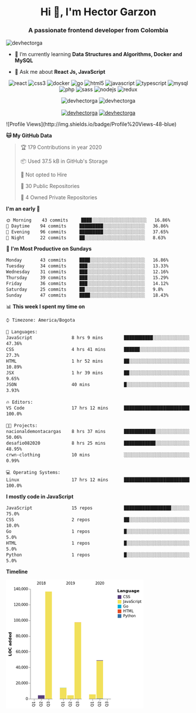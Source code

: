 <h1 align="center">Hi 👋, I'm Hector Garzon</h1>
<h3 align="center">A passionate frontend developer from Colombia</h3>

<p align="left"> <img src="https://komarev.com/ghpvc/?username=devhectorga" alt="devhectorga" /> </p>

- 🌱 I’m currently learning **Data Structures and Algorithms, Docker and MySQL**

- 💬 Ask me about **React Js, JavaScript**

<p align="center"><img src="https://devicons.github.io/devicon/devicon.git/icons/react/react-original-wordmark.svg" alt="react" width="20" height="20"/> <img src="https://devicons.github.io/devicon/devicon.git/icons/css3/css3-original-wordmark.svg" alt="css3" width="20" height="20"/> <img src="https://devicons.github.io/devicon/devicon.git/icons/docker/docker-original-wordmark.svg" alt="docker" width="20" height="20"/> <img src="https://devicons.github.io/devicon/devicon.git/icons/go/go-original.svg" alt="go" width="20" height="20"/> <img src="https://devicons.github.io/devicon/devicon.git/icons/html5/html5-original-wordmark.svg" alt="html5" width="20" height="20"/> <img src="https://devicons.github.io/devicon/devicon.git/icons/javascript/javascript-original.svg" alt="javascript" width="20" height="20"/> <img src="https://devicons.github.io/devicon/devicon.git/icons/typescript/typescript-original.svg" alt="typescript" width="20" height="20"/> <img src="https://devicons.github.io/devicon/devicon.git/icons/mysql/mysql-original-wordmark.svg" alt="mysql" width="20" height="20"/> <img src="https://devicons.github.io/devicon/devicon.git/icons/php/php-original.svg" alt="php" width="20" height="20"/> <img src="https://devicons.github.io/devicon/devicon.git/icons/sass/sass-original.svg" alt="sass" width="20" height="20"/> <img src="https://devicons.github.io/devicon/devicon.git/icons/nodejs/nodejs-original-wordmark.svg" alt="nodejs" width="20" height="20"/> <img src="https://devicons.github.io/devicon/devicon.git/icons/redux/redux-original.svg" alt="redux" width="20" height="20"/></p><p align="center"> <img src="https://github-readme-stats.vercel.app/api?username=devhectorga&count_private=true&show_icons=true" alt="devhectorga" /> <img src="https://github-readme-stats.vercel.app/api/top-langs/?username=devhectorga&layout=compact" alt="devhectorga" /></p>

<p align="center">
<a href="https://twitter.com/devhectorga" target="blank"><img align="center" src="https://cdn.jsdelivr.net/npm/simple-icons@3.0.1/icons/twitter.svg" alt="devhectorga" height="20" width="20" /></a>
<a href="https://linkedin.com/in/devhectorga" target="blank"><img align="center" src="https://cdn.jsdelivr.net/npm/simple-icons@3.0.1/icons/linkedin.svg" alt="devhectorga" height="20" width="20" /></a>
</p>
<!--START_SECTION:waka-->
![Profile Views](http://img.shields.io/badge/Profile%20Views-48-blue)

**🐱 My GitHub Data** 

> 🏆 179 Contributions in year 2020
 > 
> 📦 Used 37.5 kB in GitHub's Storage 
 > 
> 🚫 Not opted to Hire
 > 
> 📜 30 Public Repositories 
 > 
> 🔑 4 Owned Private Repositories 

**I'm an early 🐤** 

```text
🌞 Morning    43 commits     ████░░░░░░░░░░░░░░░░░░░░░   16.86% 
🌆 Daytime    94 commits     █████████░░░░░░░░░░░░░░░░   36.86% 
🌃 Evening    96 commits     █████████░░░░░░░░░░░░░░░░   37.65% 
🌙 Night      22 commits     ██░░░░░░░░░░░░░░░░░░░░░░░   8.63%

```
📅 **I'm Most Productive on Sundays** 

```text
Monday       43 commits     ████░░░░░░░░░░░░░░░░░░░░░   16.86% 
Tuesday      34 commits     ███░░░░░░░░░░░░░░░░░░░░░░   13.33% 
Wednesday    31 commits     ███░░░░░░░░░░░░░░░░░░░░░░   12.16% 
Thursday     39 commits     ███░░░░░░░░░░░░░░░░░░░░░░   15.29% 
Friday       36 commits     ███░░░░░░░░░░░░░░░░░░░░░░   14.12% 
Saturday     25 commits     ██░░░░░░░░░░░░░░░░░░░░░░░   9.8% 
Sunday       47 commits     ████░░░░░░░░░░░░░░░░░░░░░   18.43%

```


📊 **This week I spent my time on** 

```text
⌚︎ Timezone: America/Bogota

💬 Languages: 
JavaScript               8 hrs 9 mins        ███████████░░░░░░░░░░░░░░   47.36% 
CSS                      4 hrs 41 mins       ██████░░░░░░░░░░░░░░░░░░░   27.3% 
HTML                     1 hr 52 mins        ██░░░░░░░░░░░░░░░░░░░░░░░   10.89% 
JSX                      1 hr 39 mins        ██░░░░░░░░░░░░░░░░░░░░░░░   9.65% 
JSON                     40 mins             █░░░░░░░░░░░░░░░░░░░░░░░░   3.93%

🔥 Editors: 
VS Code                  17 hrs 12 mins      █████████████████████████   100.0%

🐱‍💻 Projects: 
nacionaldemontacargas    8 hrs 37 mins       ████████████░░░░░░░░░░░░░   50.06% 
desafio082020            8 hrs 25 mins       ████████████░░░░░░░░░░░░░   48.95% 
crwn-clothing            10 mins             ░░░░░░░░░░░░░░░░░░░░░░░░░   0.99%

💻 Operating Systems: 
Linux                    17 hrs 12 mins      █████████████████████████   100.0%

```

**I mostly code in JavaScript** 

```text
JavaScript               15 repos            ██████████████████░░░░░░░   75.0% 
CSS                      2 repos             ██░░░░░░░░░░░░░░░░░░░░░░░   10.0% 
Go                       1 repos             █░░░░░░░░░░░░░░░░░░░░░░░░   5.0% 
HTML                     1 repos             █░░░░░░░░░░░░░░░░░░░░░░░░   5.0% 
Python                   1 repos             █░░░░░░░░░░░░░░░░░░░░░░░░   5.0%

```


**Timeline**

![Chart not found](https://github.com/devHectorGa/devHectorGa/blob/master/charts/bar_graph.png) 


<!--END_SECTION:waka-->
